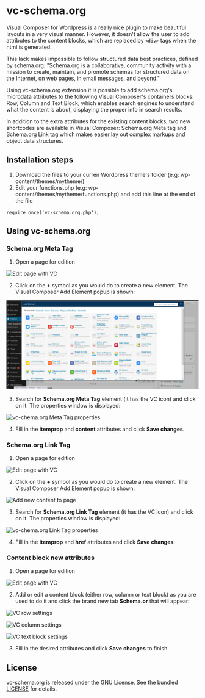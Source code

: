 # vc-schema.org

Visual Composer for Wordpress is a really nice plugin to make beautiful layouts in a very visual manner. However, it doesn't allow the user to add attributes to the content blocks, which are replaced by ``<div>`` tags when the html is generated. 

This lack makes impossible to follow structured data best practices, defined by schema.org:
"Schema.org is a collaborative, community activity with a mission to create, maintain, and promote schemas for structured data on the Internet, on web pages, in email messages, and beyond."

Using vc-schema.org extension it is possible to add schema.org's microdata attributes to the following Visual Composer's containers blocks: Row, Column and Text Block, which enables search engines to understand what the content is about, displaying the proper info in search results.

In addition to the extra attributes for the existing content blocks, two new shortcodes are available in Visual Composer: Schema.org Meta tag and Schema.org Link tag which makes easier lay out complex markups and object data structures.


## Installation steps

1. Download the files to your curren Wordpress theme's folder (e.g: wp-content/themes/mytheme/)
2. Edit your functions.php (e.g: wp-content/themes/mytheme/functions.php) and add this line at the end of the file
```
require_once('vc-schema.org.php');
```

## Using vc-schema.org

### Schema.org Meta Tag

1. Open a page for edition

![Edit page with VC](https://github.com/gdiazderadaa/vc-schema.org/img/page-edit.png "Edit page with VC")

2. Click on the **+** symbol as you would do to create a new element. The Visual Composer Add Element popup is shown:

![Add new content to page](https://github.com/gdiazderadaa/vc-schema.org/blob/master/img/add-new-content.PNG "Add new content to page")

3. Search for **Schema.org Meta Tag** element (it has the VC icon) and click on it. The properties window is displayed:

![vc-chema.org Meta Tag properties](https://github.com/gdiazderadaa/vc-schema.org/img/meta-tag.png "vc-chema.org Meta Tag properties")

4. Fill in the **itemprop** and **content** attributes and click **Save changes**.


### Schema.org Link Tag

1. Open a page for edition

![Edit page with VC](https://github.com/gdiazderadaa/vc-schema.org/img/page-edit.png "Edit page with VC")

2. Click on the **+** symbol as you would do to create a new element. The Visual Composer Add Element popup is shown:

![Add new content to page](https://github.com/gdiazderadaa/vc-schema.org/img/add-new-content.png "Add new content to page")

3. Search for **Schema.org Link Tag** element (it has the VC icon) and click on it. The properties window is displayed:

![vc-chema.org Link Tag properties](https://github.com/gdiazderadaa/vc-schema.org/img/link-tag.png "vc-chema.org Link Tag properties")

4. Fill in the **itemprop** and **href** attributes and click **Save changes**.


### Content block new attributes

1. Open a page for edition

![Edit page with VC](https://github.com/gdiazderadaa/vc-schema.org/img/page-edit.png "Edit page with VC")

2. Add or edit a content block (either row, column or text block) as you are used to do it and click the brand new tab **Schema.or** that will appear:

![VC row settings](https://github.com/gdiazderadaa/vc-schema.org/img/row-settings.png "VC row settings")

![VC column settings](https://github.com/gdiazderadaa/vc-schema.org/img/column-settings.png "VC column settings")

![VC text block settings](https://github.com/gdiazderadaa/vc-schema.org/img/text-block-settings.png "VC text block settings")

3. Fill in the desired attributes and click **Save changes** to finish.

## License
vc-schema.org is released under the GNU License. See the bundled [LICENSE](LICENSE)
for details.
